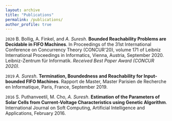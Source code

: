 ```yaml
---
layout: archive
title: "Publications"
permalink: /publications/
author_profile: true
---
```


`2020`
B. Bollig, A. Finkel, and _A. Suresh_. __Bounded Reachability Problems are Decidable in FIFO Machines__. In Proceedings of the 31st International Conference on Concurrency Theory (CONCUR'20), volume 171 of Leibniz International Proceedings in Informatics, Vienna, Austria, September 2020. Leibniz-Zentrum für Informatik. _Received Best Paper Award (CONCUR 2020)._

`2019`
_A. Suresh_. __Termination, Boundedness and Reachability for Input-bounded FIFO Machines__. Rapport de Master, Master Parisien de Recherche en Informatique, Paris, France, September 2019.

`2016` S. Puthanveetil, M. Cho, _A. Suresh_. __Estimation of the Parameters of Solar Cells from Current-Voltage Characteristics using Genetic Algorithm__. International Journal on Soft Computing, Artificial Intelligence and Applications, February 2016.
